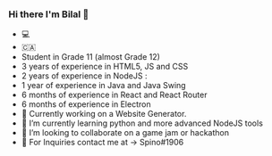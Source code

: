### Hi there I'm Bilal 👋

- 💻
- 🇨🇦
- Student in Grade 11 (almost Grade 12) 
- 3 years of experience in HTML5, JS and CSS
- 2 years of experience in NodeJS :
- 1 year of experience in Java and Java Swing
- 6 months of experience in React and React Router
- 6 months of experience in Electron
- 🔭 Currently working on a Website Generator. 
- 🌱 I’m currently learning python and more advanced NodeJS tools
- 👯 I’m looking to collaborate on a game jam or hackathon
- 💬 For Inquiries contact me at -> Spino#1906

<!--
**bilalahmed1905/bilalahmed1905** is a ✨ _special_ ✨ repository because its `README.md` (this file) appears on your GitHub profile.

Here are some ideas to get you started:

- 🔭 I’m currently working on ...
- 🌱 I’m currently learning ...
- 👯 I’m looking to collaborate on ...
- 🤔 I’m looking for help with ...
- 💬 Ask me about ...
- 📫 How to reach me: ...
- 😄 Pronouns: ...
- ⚡ Fun fact: ...
-->
